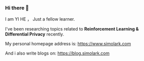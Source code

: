 ### Hi there 👋

I am YI HE ，
Just a fellow learner.

I've been researching topics related to **Reinforcement Learning & Differential Privacy** recently.

My personal homepage address is: https://www.simolark.com

And i also write blogs on: https://blog.simolark.com
